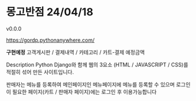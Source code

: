 # 몽고반점 24/04/18

v0.0.0

https://gordp.pythonanywhere.com/



**구현예정**
고객게시판 / 결제내역 / 카테고리 / 카트-결제 예정금액

Description
Python Django와 함께 웹의 3요소 (HTML / JAVASCRIPT / CSS)를 적절히 섞어 만든 사이트입니다.

판매자는 메뉴를 등록하여 메인페이지인 메뉴페이지에 메뉴를 등록할 수 있으며
로그인이 필요한 페이지(카트 / 판매자 페이지)에는 로그인 후 이용가능합니다
